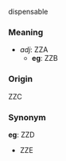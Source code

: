 dispensable
### Meaning
+ _adj_: ZZA
	+ __eg__: ZZB

### Origin

ZZC

### Synonym

__eg__: ZZD

+ ZZE


